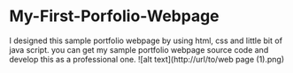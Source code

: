 # My-First-Porfolio-Webpage
I designed this sample portfolio webpage by using html, css and little bit of java script. you can get my sample portfolio webpage source code and develop this as a professional one.
![alt text](http://url/to/web page (1).png)
